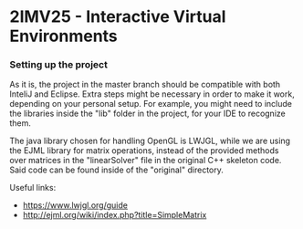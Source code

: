 # 2IMV25 - Interactive Virtual Environments

### Setting up the project
As it is, the project in the master branch should be compatible with both InteliJ and Eclipse.
Extra steps might be necessary in order to make it work, depending on your personal setup.
For example, you might need to include the libraries inside the "lib" folder in the project, for your IDE to recognize them.

The java library chosen for handling OpenGL is LWJGL, while we are using the EJML library for matrix operations,
 instead of the provided methods over matrices in the "linearSolver" file in the original C++ skeleton code. Said code
 can be found inside of the "original" directory.

Useful links:
- https://www.lwjgl.org/guide
- http://ejml.org/wiki/index.php?title=SimpleMatrix